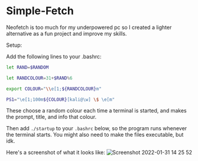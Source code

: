 # Simple-Fetch
Neofetch is too much for my underpowered pc so I created a lighter alternative as a fun project and improve my skills.

Setup:

Add the following lines to your .bashrc:
```Bash
let RAND=$RANDOM

let RANDCOLOUR=31+$RAND%6

export COLOUR="\\e[1;${RANDCOLOUR}m"

PS1="\e[1;100m${COLOUR}[kali@\w] \$ \e[m"
```

These choose a random colour each time a terminal is started, and makes the prompt, title, and info that colour.

Then add `./startup` to your `.bashrc` below, so the program runs whenever the terminal starts. You might also need to make the files executable, but idk.

Here's a screenshot of what it looks like:
![Screenshot 2022-01-31 14 25 52](https://user-images.githubusercontent.com/84800702/151859281-86a0c8e9-4660-413f-9000-881745279fa4.png)
